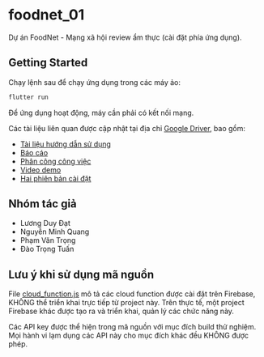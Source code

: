 # foodnet_01

Dự án FoodNet - Mạng xã hội review ẩm thực (cài đặt phía ứng dụng).

## Getting Started

Chạy lệnh sau để chạy ứng dụng trong các máy ảo:

```cmd
flutter run
```

Để ứng dụng hoạt động, máy cần phải có kết nối mạng.

Các tài liệu liên quan được cập nhật tại địa chỉ [Google Driver](https://drive.google.com/drive/folders/1GCwJzF32qca5T-HzU_95EOmZjZCo5D99?usp=sharing), bao gồm:
* [Tài liệu hướng dẫn sử dụng](https://docs.google.com/document/d/1TiTDeaF_t5___Y3sHM969yky0OKN9ArO/edit?usp=sharing&ouid=101352446849824163988&rtpof=true&sd=true)
* [Báo cáo](https://docs.google.com/document/d/1X1j7BIUgD4pPOVZDAcsCAc9WP_9fThTP/edit?usp=sharing&ouid=101352446849824163988&rtpof=true&sd=true)
* [Phân công công việc](https://docs.google.com/spreadsheets/d/14ROmwByNcetT_ewgx4Gf5Eghc_ls20IkjzbFpV1v3tc/edit?usp=sharing)
* [Video demo]()
* [Hai phiên bản cài đặt](https://drive.google.com/drive/folders/12tNAMTDt_631zcC2YndRZKceum_tzP1n?usp=sharing)

## Nhóm tác giả
* Lương Duy Đạt
* Nguyễn Minh Quang
* Phạm Văn Trọng
* Đào Trọng Tuấn

## Lưu ý khi sử dụng mã nguồn
File [cloud_function.js](cloud_function_define/cloud_function.js) mô tả các cloud function được cài đặt trên Firebase, KHÔNG thể triển khai trực tiếp từ project này. Trên thực tế, một project Firebase khác được tạo ra và triển khai, quản lý các chức năng này.

Các API key được thể hiện trong mã nguồn với mục đích build thử nghiệm. Mọi hành vi lạm dụng các API này cho mục đích khác đều KHÔNG được phép.
